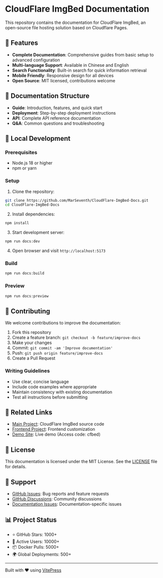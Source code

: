 # CloudFlare ImgBed Documentation

This repository contains the documentation for CloudFlare ImgBed, an open-source file hosting solution based on Cloudflare Pages.

## 🌟 Features

- **Complete Documentation**: Comprehensive guides from basic setup to advanced configuration
- **Multi-language Support**: Available in Chinese and English
- **Search Functionality**: Built-in search for quick information retrieval
- **Mobile Friendly**: Responsive design for all devices
- **Open Source**: MIT licensed, contributions welcome

## 📖 Documentation Structure

- **Guide**: Introduction, features, and quick start
- **Deployment**: Step-by-step deployment instructions
- **API**: Complete API reference documentation
- **Q&A**: Common questions and troubleshooting

## 🚀 Local Development

### Prerequisites

- Node.js 18 or higher
- npm or yarn

### Setup

1. Clone the repository:
```bash
git clone https://github.com/MarSeventh/CloudFlare-ImgBed-Docs.git
cd CloudFlare-ImgBed-Docs
```

2. Install dependencies:
```bash
npm install
```

3. Start development server:
```bash
npm run docs:dev
```

4. Open browser and visit `http://localhost:5173`

### Build

```bash
npm run docs:build
```

### Preview

```bash
npm run docs:preview
```

## 📝 Contributing

We welcome contributions to improve the documentation:

1. Fork this repository
2. Create a feature branch: `git checkout -b feature/improve-docs`
3. Make your changes
4. Commit: `git commit -am 'Improve documentation'`
5. Push: `git push origin feature/improve-docs`
6. Create a Pull Request

### Writing Guidelines

- Use clear, concise language
- Include code examples where appropriate
- Maintain consistency with existing documentation
- Test all instructions before submitting

## 🔗 Related Links

- [Main Project](https://github.com/MarSeventh/CloudFlare-ImgBed): CloudFlare ImgBed source code
- [Frontend Project](https://github.com/MarSeventh/Sanyue-ImgHub): Frontend customization
- [Demo Site](https://cfbed.1314883.xyz/): Live demo (Access code: cfbed)

## 📄 License

This documentation is licensed under the MIT License. See the [LICENSE](LICENSE) file for details.

## 🤝 Support

- [GitHub Issues](https://github.com/MarSeventh/CloudFlare-ImgBed/issues): Bug reports and feature requests
- [GitHub Discussions](https://github.com/MarSeventh/CloudFlare-ImgBed/discussions): Community discussions
- [Documentation Issues](https://github.com/MarSeventh/CloudFlare-ImgBed-Docs/issues): Documentation-specific issues

## 📊 Project Status

- ⭐ GitHub Stars: 1000+
- 🔄 Active Users: 10000+
- 📦 Docker Pulls: 5000+
- 🌍 Global Deployments: 500+

---

Built with ❤️ using [VitePress](https://vitepress.dev/)

